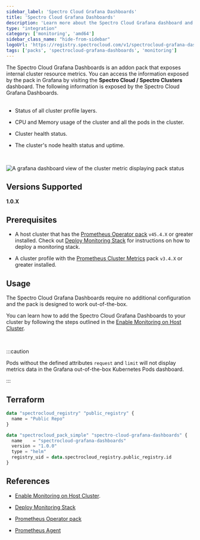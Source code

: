 ```yaml
---
sidebar_label: 'Spectro Cloud Grafana Dashboards'
title: 'Spectro Cloud Grafana Dashboards'
description: 'Learn more about the Spectro Cloud Grafana dashboard and how to use it.'
type: "integration"
category: ['monitoring', 'amd64']
sidebar_class_name: "hide-from-sidebar"
logoUrl: 'https://registry.spectrocloud.com/v1/spectrocloud-grafana-dashboards/blobs/sha256:a48c9929480a8c463e409e7563279f97d80e674c5cc91cb81c47454aea2c203d?type=image/png'
tags: ['packs', 'spectrocloud-grafana-dashboards', 'monitoring']
---
```



The Spectro Cloud Grafana Dashboards is an addon pack that exposes internal cluster resource metrics. You can access the information exposed by the pack in Grafana by visiting the **Spectro Cloud / Spectro Clusters** dashboard. The following information is exposed by the Spectro Cloud Grafana Dashboards. <br /> <br />

- Status of all cluster profile layers.


- CPU and Memory usage of the cluster and all the pods in the cluster.


- Cluster health status.


- The cluster's node health status and uptime.

<br />


![A grafana dashboard view of the cluster metric displaying pack status](/clusters_cluster-management_grafana_spectro_metrics.png)


## Versions Supported

**1.0.X**

## Prerequisites

* A host cluster that has the [Prometheus Operator pack](prometheus-operator.md) `v45.4.X` or greater installed. Check out [Deploy Monitoring Stack](../clusters/cluster-management/monitoring/deploy-monitor-stack.md) for instructions on how to deploy a monitoring stack.


* A cluster profile with the [Prometheus Cluster Metrics](prometheus-cluster-metrics.md) pack `v3.4.X` or greater installed.


## Usage

The Spectro Cloud Grafana Dashboards require no additional configuration and the pack is designed to work out-of-the-box. 

You can learn how to add the Spectro Cloud Grafana Dashboards to your cluster by following the steps outlined in the [Enable Monitoring on Host Cluster](../clusters/cluster-management/monitoring/deploy-agent.md).

<br />

:::caution

Pods without the defined attributes `request` and `limit` will not display metrics data in the Grafana out-of-the-box Kubernetes Pods dashboard.

:::



## Terraform


```terraform hcl
data "spectrocloud_registry" "public_registry" {
  name = "Public Repo"
}

data "spectrocloud_pack_simple" "spectro-cloud-grafana-dashboards" {
  name    = "spectrocloud-grafana-dashboards"
  version = "1.0.0"
  type = "helm"
  registry_uid = data.spectrocloud_registry.public_registry.id
}
```



## References

- [Enable Monitoring on Host Cluster](../clusters/cluster-management/monitoring/deploy-agent.md).


- [Deploy Monitoring Stack](../clusters/cluster-management/monitoring/deploy-monitor-stack.md)


- [Prometheus Operator pack](prometheus-operator.md)


- [Prometheus Agent](prometheus-agent.md)